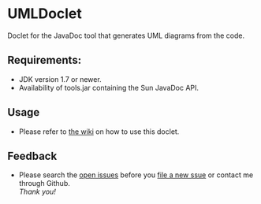 # UMLDoclet
Doclet for the JavaDoc tool that generates UML diagrams from the code.

## Requirements:

- JDK version 1.7 or newer.
- Availability of tools.jar containing the Sun JavaDoc API.

## Usage

- Please refer to [the wiki](https://github.com/talsma-ict/umldoclet/wiki/UML-Doclet-usage) on how to use this doclet.

## Feedback

- Please search the [open issues](https://github.com/talsma-ict/umldoclet/issues)
  before you [file a new ssue](https://github.com/talsma-ict/umldoclet/issues/new)
  or contact me through Github.  
_Thank you!_

